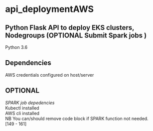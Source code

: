# api_deploymentAWS
## Python Flask API to deploy EKS clusters, Nodegroups (OPTIONAL Submit Spark jobs ) 
Python 3.6 <br/>
## Dependencies
AWS credentials configured on host/server <br/>
## OPTIONAL 
*SPARK job depedencies*  
Kubectl installed  
AWS cli installed  
NB You can/should remove code block if SPARK function not needed.  
[149 - 161]  

